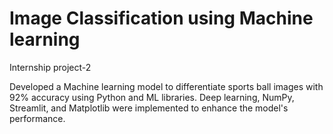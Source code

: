 # Image Classification using Machine learning

Internship project-2

Developed a Machine learning model to differentiate sports ball images with 92% accuracy using Python and ML 
libraries. Deep learning, NumPy, Streamlit, and Matplotlib were implemented to enhance the model's performance.
